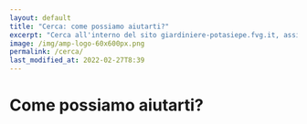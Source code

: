 ```yaml
---
layout: default
title: "Cerca: come possiamo aiutarti?"
excerpt: "Cerca all'interno del sito giardiniere-potasiepe.fvg.it, assistenza per trovare prodotti e servizi di giardinaggio offerti da POTASIEPE, ricerca personalizzata."
image: /img/amp-logo-60x600px.png
permalink: /cerca/
last_modified_at: 2022-02-27T8:39
---
```

# Come possiamo aiutarti?

<script>
  (function() {
    var cx = '757017904923928f0';
    var gcse = document.createElement('script');
    gcse.type = 'text/javascript';
    gcse.async = true;
    gcse.src = 'https://cse.google.com/cse.js?cx=' + cx;
    var s = document.getElementsByTagName('script')[0];
    s.parentNode.insertBefore(gcse, s);
  })();
</script>
<div class="ricerca-personalizzata">
  <div id="google-search">
    <gcse:search enableHistory="false"></gcse:search>
  </div>
</div>
